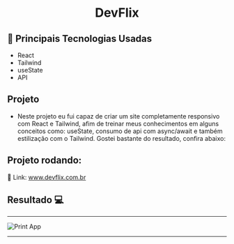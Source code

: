 <h1 align="center">DevFlix</h1>

## 🚀 Principais Tecnologias Usadas 
<ul>
    <li>React</li>
    <li>Tailwind</li>
    <li>useState</li>  
    <li>API</li>  
</ul>

## Projeto

- Neste projeto eu fui capaz de criar um site completamente responsivo com React e Tailwind, afim de treinar meus conhecimentos em alguns conceitos como: useState, consumo de api com async/await e também estilização com o Tailwind. Gostei bastante do resultado, confira abaixo:

 ## Projeto rodando:
 
 🔰 Link: <a href="">www.devflix.com.br</a>
## Resultado 💻
 <hr>
 <div style="display: flex;">
    <img src="https://i.imgur.com/vGHjwqm.png" alt="Print App">
 </div>

 <hr>


